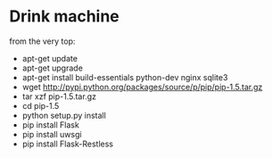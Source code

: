 Drink machine
=============

from the very top:
* apt-get update
* apt-get upgrade
* apt-get install build-essentials python-dev nginx sqlite3
* wget http://pypi.python.org/packages/source/p/pip/pip-1.5.tar.gz
* tar xzf pip-1.5.tar.gz
* cd pip-1.5
* python setup.py install
* pip install Flask
* pip install uwsgi
* pip install Flask-Restless

